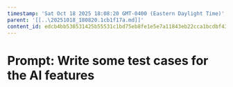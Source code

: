 ```yaml
---
timestamp: 'Sat Oct 18 2025 18:08:20 GMT-0400 (Eastern Daylight Time)'
parent: '[[..\20251018_180820.1cb1f17a.md]]'
content_id: edcb4bb538531425b55531c1bd75eb8fe1e5e7a11843eb22cca1bcdbf4323a64
---
```


# Prompt: Write some test cases for the AI features
